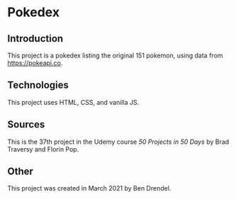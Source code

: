 # Pokedex

## Introduction

This project is a pokedex listing the original 151 pokemon, using data from https://pokeapi.co.

## Technologies

This project uses HTML, CSS, and vanilla JS.

## Sources

This is the 37th project in the Udemy course _50 Projects in 50 Days_ by Brad Traversy and Florin Pop.

## Other

This project was created in March 2021 by Ben Drendel.
